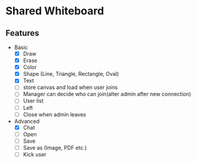 # Shared Whiteboard

## Features

- Basic
  - [x] Draw
  - [x] Erase
  - [x] Color
  - [x] Shape (Line, Triangle, Rectangle, Oval)
  - [x] Text
  - [ ] store canvas and load when user joins
  - [ ] Manager can decide who can join(alter admin after new connection)
  - [ ] User list
  - [ ] Left
  - [ ] Close when admin leaves
- Advanced
  - [x] Chat
  - [ ] Open
  - [ ] Save
  - [ ] Save as (Image, PDF etc.)
  - [ ] Kick user
